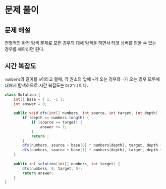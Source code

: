 # 문제 풀이

## 문제 해설

전형적인 완전 탐색 문제로 모든 경우의 대해 탐색을 하면서 타겟 넘버를 만들 수 있는 경우를 헤아리면 된다.

## 시간 복잡도

`numbers`의 길이를 `n`이라고 할때, 각 원소의 앞에 `+`가 오는 경우와 `-`가 오는 경우 모두에 대해서 탐색하므로 시간 복잡도는 `O(2^n)`이다.

```java
class Solution {
    int[] base = { 1, -1 };
    int answer = 0;
    
    public void dfs(int[] numbers, int source, int target, int depth) {
        if (depth == numbers.length) {
            if (source == target) {
                answer += 1;
            }
            return ;
        }
        dfs(numbers, source + base[0] * numbers[depth], target, depth + 1);
        dfs(numbers, source + base[1] * numbers[depth], target, depth + 1);
    }
    
    public int solution(int[] numbers, int target) {
        dfs(numbers, 0, target, 0);
        return answer;
    }
}
```